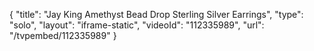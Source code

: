 {
    "title": "Jay King Amethyst Bead Drop Sterling Silver Earrings",
    "type": "solo",
    "layout": "iframe-static",
    "videoId": "112335989",
    "url": "\/tvpembed\/112335989"
}
